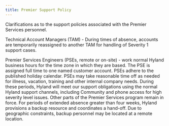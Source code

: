 ```yaml
---
title: Premier Support Policy
---
```


Clarifications as to the support policies associated with the Premier Services personnel.

Technical Account Managers (TAM) - During times of absence, accounts are temporarily reassigned to another TAM for handling of Severity 1 support cases.  

Premier Services Engineers (PSEs, remote or on-site) - work normal Hyland business hours for the time zone in which they are based. The PSE is assigned full time to one named customer account. PSEs adhere to the published holiday calendar. PSEs may take reasonable time off as needed for illness, vacation, training and other internal company needs. During these periods, Hyland will meet our support obligations using the normal Hyland support channels, including Community and phone access for high severity level issues. Other parts of the Premier Services program remain in force. For periods of extended absence greater than four weeks, Hyland provisions a backup resource and coordinates a hand-off. Due to geographic constraints, backup personnel may be located at a remote location.

